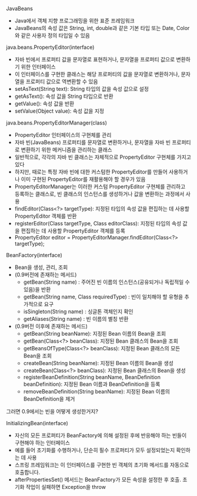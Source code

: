 JavaBeans
- Java에서 객체 지향 프로그래밍을 위한 표준 프레임워크
- JavaBeans의 속성 값은 String, int, double과 같은 기본 타입 또는 Date, Color와 같은 사용자 정의 타입일 수 있음

java.beans.PropertyEditor(interface)
- 자바 빈에서 프로퍼티 값을 문자열로 표현하거나, 문자열을 프로퍼티 값으로 변환하기 위한 인터페이스
- 이 인터페이스를 구현한 클래스는 해당 프로퍼티의 값을 문자열로 변환하거나, 문자열을 프로퍼티 값으로 역변환할 수 있음
- setAsText(String text): String 타입의 값을 속성 값으로 설정
- getAsText(): 속성 값을 String 타입으로 반환
- getValue(): 속성 값을 반환
- setValue(Object value): 속성 값을 지정

java.beans.PropertyEditorManager(class)
- PropertyEditor 인터페이스의 구현체를 관리
- 자바 빈(JavaBeans) 프로퍼티를 문자열로 변환하거나, 문자열을 자바 빈 프로퍼티로 변환하기 위한 메커니즘을 관리하는 클래스
- 일반적으로, 각각의 자바 빈 클래스는 자체적으로 PropertyEditor 구현체를 가지고 있다
- 하지만, 때로는 특정 자바 빈에 대한 커스텀한 PropertyEditor를 만들어 사용하거나 이미 구현된 PropertyEditor를 재활용해야 할 경우가 있음
- PropertyEditorManager는 이러한 커스텀 PropertyEditor 구현체를 관리하고 등록하는 클래스로, 빈 클래스의 인스턴스를 생성하거나 값을 변환하는 과정에서 사용
- findEditor(Class<?> targetType): 지정된 타입의 속성 값을 편집하는 데 사용할 PropertyEditor 객체를 반환
- registerEditor(Class<?> targetType, Class<?> editorClass): 지정된 타입의 속성 값을 편집하는 데 사용할 PropertyEditor 객체를 등록
- PropertyEditor editor = PropertyEditorManager.findEditor(Class<?> targetType);

BeanFactory(interface)
- Bean을 생성, 관리, 조회
- (0.9버전에 존재하는 메서드)
  - getBean(String name) : 주어진 빈 이름의 인스턴스(공유되거나 독립적일 수 있음)을 반환
  - getBean(String name, Class requiredType) : 빈이 일치해야 할 유형을 추가적으로 요구
  - isSingleton(String name) : 싱글톤 객체인지 확인
  - getAliases(String name) : 빈 이름의 별칭 반환
- (0.9버전 이후에 존재하는 메서드)
  - getBean(String beanName): 지정된 Bean 이름의 Bean을 조회
  - getBean(Class<?> beanClass): 지정된 Bean 클래스의 Bean을 조회
  - getBeansOfType(Class<?> beanClass): 지정된 Bean 클래스의 모든 Bean을 조회
  - createBean(String beanName): 지정된 Bean 이름의 Bean을 생성
  - createBean(Class<?> beanClass): 지정된 Bean 클래스의 Bean을 생성
  - registerBeanDefinition(String beanName, BeanDefinition beanDefinition): 지정된 Bean 이름과 BeanDefinition을 등록
  - removeBeanDefinition(String beanName): 지정된 Bean 이름의 BeanDefinition을 제거

그러면 0.9에서는 빈을 어떻게 생성한거지?

InitializingBean(interface)
- 자신의 모든 프로퍼티가 BeanFactory에 의해 설정된 후에 반응해야 하는 빈들이 구현해야 하는 인터페이스
- 예를 들어 초기화를 수행하거나, 단순히 필수 프로퍼티가 모두 설정되었는지 확인하는 데 사용
- 스프링 프레임워크는 이 인터페이스를 구현한 빈 객체의 초기화 메서드를 자동으로 호출합니다.
- afterPropertiesSet() 메서드는 BeanFactory가 모든 속성을 설정한 후 호출. 초기화 작업이 실패하면 Exception을 throw



